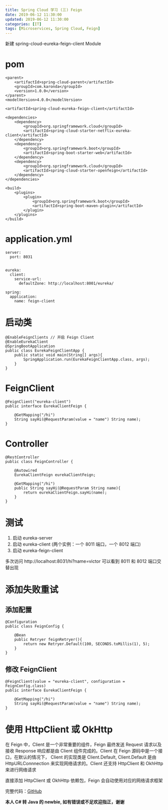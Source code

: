 ```yaml
---
title: Spring Cloud 学习 (三) Feign
date: 2019-06-12 11:30:00
updated: 2019-06-12 11:30:00
categories: [IT]
tags: [Microservices, Spring Cloud, Feign]
---
```


新建 spring-cloud-eureka-feign-client Module

# pom

```
<parent>
    <artifactId>spring-cloud-parent</artifactId>
    <groupId>com.karonda</groupId>
    <version>1.0.0</version>
</parent>
<modelVersion>4.0.0</modelVersion>

<artifactId>spring-cloud-eureka-feign-client</artifactId>

<dependencies>
    <dependency>
        <groupId>org.springframework.cloud</groupId>
        <artifactId>spring-cloud-starter-netflix-eureka-client</artifactId>
    </dependency>
    <dependency>
        <groupId>org.springframework.boot</groupId>
        <artifactId>spring-boot-starter-web</artifactId>
    </dependency>
    <dependency>
        <groupId>org.springframework.cloud</groupId>
        <artifactId>spring-cloud-starter-openfeign</artifactId>
    </dependency>
</dependencies>

<build>
    <plugins>
        <plugin>
            <groupId>org.springframework.boot</groupId>
            <artifactId>spring-boot-maven-plugin</artifactId>
        </plugin>
    </plugins>
</build>
```

# application.yml

```
server:
  port: 8031


eureka:
  client:
    service-url:
      defaultZone: http://localhost:8001/eureka/

spring:
  application:
    name: feign-client
```

# 启动类

```
@EnableFeignClients // 开启 Feign Client
@EnableEurekaClient
@SpringBootApplication
public class EurekaFeignClientApp {
    public static void main(String[] args){
        SpringApplication.run(EurekaFeignClientApp.class, args);
    }
}
```

# FeignClient

```
@FeignClient("eureka-client")
public interface EurekaClientFeign {

    @GetMapping("/hi")
    String sayHi(@RequestParam(value = "name") String name);
}
```

# Controller

```
@RestController
public class FeignController {

    @Autowired
    EurekaClientFeign eurekaClientFeign;

    @GetMapping("/hi")
    public String sayHi(@RequestParam String name){
        return eurekaClientFeign.sayHi(name);
    }
}
```

# 测试

1. 启动 eureka-server
1. 启动 eureka-client (两个实例：一个 8011 端口，一个 8012 端口)
1. 启动 eureka-feign-client

多次访问 http://localhost:8031/hi?name=victor 可以看到 8011 和 8012 端口交替出现

# 添加失败重试

## 添加配置

```
@Configuration
public class FeignConfig {

    @Bean
    public Retryer feignRetryer(){
        return new Retryer.Default(100, SECONDS.toMillis(1), 5);
    }
}
```

## 修改 FeignClient

```
@FeignClient(value = "eureka-client", configuration = FeignConfig.class)
public interface EurekaClientFeign {

    @GetMapping("/hi")
    String sayHi(@RequestParam(value = "name") String name);
}
```

# 使用 HttpClient 或 OkHttp

在 Feign 中，Client 是一个非常重要的组件，Feign 最终发送 Request 请求以及接收 Response 响应都是由 Client 组件完成的。Client 在 Feign 源码中是一个接口，在默认的情况下， Client 的实现类是 Client.Default, Client.Default 是由 HttpURLConnnection 来实现网络请求的。Client 还支持 HttpClient 和 OkhHttp 来进行网络请求

直接添加 HttpClient 或 OkhHttp 依赖包，Feign 会自动使用对应的网络请求框架



完整代码：[GitHub](https://github.com/VictorBu/code-snippet/tree/master/java/spring-cloud-parent)

**本人 C# 转 Java 的 newbie, 如有错误或不足欢迎指正，谢谢**

